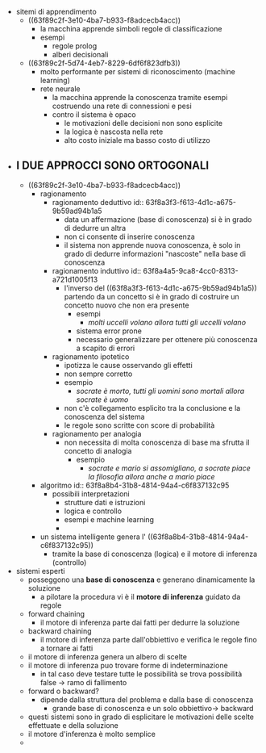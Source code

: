 - sitemi di apprendimento
	- ((63f89c2f-3e10-4ba7-b933-f8adcecb4acc))
		- la macchina apprende simboli regole di classificazione
		- esempi
			- regole prolog
			- alberi decisionali
	- ((63f89c2f-5d74-4eb7-8229-6df6f823dfb3))
		- molto performante per sistemi di riconoscimento (machine learning)
		- rete neurale
			- la macchina apprende la conoscenza tramite esempi costruendo una rete di connessioni e pesi
			- contro il sistema è opaco
				- le motivazioni delle decisioni non sono esplicite
				- la logica è nascosta nella rete
				- alto costo iniziale ma basso costo di utilizzo
- I DUE APPROCCI SONO ORTOGONALI
	-
	- ((63f89c2f-3e10-4ba7-b933-f8adcecb4acc))
		- ragionamento
			- ragionamento deduttivo
			  id:: 63f8a3f3-f613-4d1c-a675-9b59ad94b1a5
				- data un affermazione (base di conoscenza) si è in grado di dedurre un altra
				- non ci consente di inserire conoscenza
				- il sistema non apprende nuova conoscenza, è solo in grado di dedurre informazioni "nascoste" nella base di conoscenza
			- ragionamento induttivo
			  id:: 63f8a4a5-9ca8-4cc0-8313-a721d1005f13
				- l'inverso del ((63f8a3f3-f613-4d1c-a675-9b59ad94b1a5)) partendo da un concetto si è in grado di costruire un concetto nuovo che non era presente
					- esempi
						- *molti uccelli volano allora tutti gli uccelli volano*
					- sistema error prone
					- necessario generalizzare per ottenere più conoscenza a scapito di errori
			- ragionamento ipotetico
				- ipotizza le cause osservando gli effetti
				- non sempre corretto
				- esempio
					- *socrate è morto, tutti gli uomini sono mortali allora socrate è uomo*
				- non c'è collegamento esplicito tra la conclusione e la conoscenza del sistema
				- le regole sono scritte con score di probabilità
			- ragionamento per analogia
				- non necessita di molta conoscenza di base ma sfrutta il concetto di analogia
					- esempio
						- *socrate e mario si assomigliano, a socrate piace la filosofia allora anche a mario piace*
		- algoritmo
		  id:: 63f8a8b4-31b8-4814-94a4-c6f837132c95
			- possibili interpretazioni
				- strutture dati e istruzioni
				- logica e controllo
				- esempi e machine learning
				-
		- un sistema intelligente genera l' ((63f8a8b4-31b8-4814-94a4-c6f837132c95))
			- tramite la base di conoscenza (logica) e il motore di inferenza (controllo)
- sistemi esperti
	- posseggono una **base di conoscenza** e generano dinamicamente la soluzione
		- a pilotare la procedura vi è il **motore di inferenza** guidato da regole
	- forward chaining
		- il motore di inferenza parte dai fatti per dedurre la soluzione
	- backward chaining
		- il motore di inferenza parte dall'obbiettivo e verifica le regole  fino a tornare ai fatti
	- il motore di inferenza genera un albero di scelte
	- il  motore di inferenza puo trovare forme di indeterminazione
		- in tal caso deve testare tutte le possibilità se trova possibilità false -> ramo di fallimento
	- forward o backward?
		- dipende dalla struttura del problema e dalla base di conoscenza
			- grande base di conoscenza e un solo obbiettivo-> backward
	- questi sistemi sono in grado di esplicitare le motivazioni delle scelte effettuate e della soluzione
	- il motore d'inferenza è molto semplice
	-